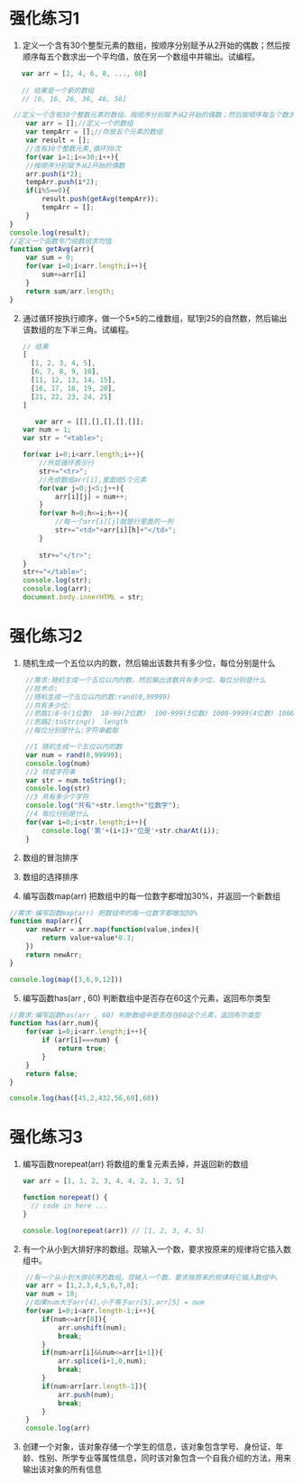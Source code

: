# 强化练习1

1. 定义一个含有30个整型元素的数组，按顺序分别赋予从2开始的偶数；然后按顺序每五个数求出一个平均值，放在另一个数组中并输出。试编程。

```javascript
   var arr = [2, 4, 6, 8, ..., 60]
   
   // 结果是一个新的数组
   // [6, 16, 26, 36, 46, 56]
```
   
```js
 //定义一个含有30个整数元素的数组，按顺序分别赋予从2开始的偶数；然后按顺序每五个数求出一个平均值，放在另一个数组中并输出。试编程。
    var arr = [];//定义一个的数组
    var tempArr = [];//存放五个元素的数组
    var result = [];
    //含有30个整数元素,循环30次
    for(var i=1;i<=30;i++){
	//按顺序分别赋予从2开始的偶数
	arr.push(i*2);
	tempArr.push(i*2);
	if(i%5==0){
		result.push(getAvg(tempArr));
		tempArr = [];
	}
}
console.log(result);
//定义一个函数专门给数组求均值
function getAvg(arr){
	var sum = 0;
	for(var i=0;i<arr.length;i++){
		sum+=arr[i]
	}
	return sum/arr.length;
}
```

2. 通过循环按执行顺序，做一个5×5的二维数组，赋1到25的自然数，然后输出该数组的左下半三角。试编程。

   ```javascript
   // 结果
   [
     [1, 2, 3, 4, 5],
     [6, 7, 8, 9, 10],
     [11, 12, 13, 14, 15],
     [16, 17, 18, 19, 20],
     [21, 22, 23, 24, 25]
   ]
   ```
    ```js
       var arr = [[],[],[],[],[]];
	var num = 1;
	var str = "<table>";

	for(var i=0;i<arr.length;i++){
		//外层循环表示行
		str+="<tr>";
		//先给数组arr[i],里面给5个元素
		for(var j=0;j<5;j++){			
			arr[i][j] = num++;			
		}	
		for(var h=0;h<=i;h++){
			//每一个arr[i][j]就是行里面的一列
			str+="<td>"+arr[i][h]+"</td>";
		}		
		
		str+="</tr>";		
	}
	str+="</table>";
	console.log(str);
	console.log(arr);
	document.body.innerHTML = str;
    ```
   
# 强化练习2

1. 随机生成一个五位以内的数，然后输出该数共有多少位，每位分别是什么
```js
    //需求:随机生成一个五位以内的数，然后输出该数共有多少位，每位分别是什么
	//技术点:
	//随机生成一个五位以内的数:rand(0,99999)
	//共有多少位:
	//思路1:0-9(1位数)  10-99(2位数)  100-999(3位数) 1000-9999(4位数) 10000-99999(5位数) 
	//思路2:toString()  length
	//每位分别是什么:字符串截取

	//1 随机生成一个五位以内的数
	var num = rand(0,99999);
	console.log(num)
	//2 转成字符串
	var str = num.toString();
	console.log(str)
	//3 共有多少个字符
	console.log("共有"+str.length+"位数字");
	//4 每位分别是什么
	for(var i=0;i<str.length;i++){
		console.log('第'+(i+1)+'位是'+str.charAt(i));
	}
```

2. 数组的冒泡排序

3. 数组的选择排序

4. 编写函数map(arr) 把数组中的每一位数字都增加30%，并返回一个新数组

```js
//需求:编写函数map(arr) 把数组中的每一位数字都增加30%
function map(arr){
	var newArr = arr.map(function(value,index){
		return value+value*0.3;
	})
	return newArr;
}

console.log(map([3,6,9,12]))
```

5. 编写函数has(arr , 60) 判断数组中是否存在60这个元素，返回布尔类型

```javascript
//需求:编写函数has(arr , 60) 判断数组中是否存在60这个元素，返回布尔类型
function has(arr,num){
	for(var i=0;i<arr.length;i++){
		if (arr[i]===num) {
			return true;
		}
	}
	return false;
}

console.log(has([45,2,432,56,60],60))
```

# 强化练习3

1. 编写函数norepeat(arr) 将数组的重复元素去掉，并返回新的数组

   ```javascript
   var arr = [1, 1, 2, 3, 4, 4, 2, 1, 3, 5]
   
   function norepeat() {
     // code in here ...
   }
   
   console.log(norepeat(arr)) // [1, 2, 3, 4, 5]
   ```

2. 有一个从小到大排好序的数组。现输入一个数，要求按原来的规律将它插入数组中。

```js
    //有一个从小到大排好序的数组。现输入一个数，要求按原来的规律将它插入数组中。
	var arr = [1,2,3,4,5,6,7,8];
	var num = 10;
	//如果num大于arr[4],小于等于arr[5],arr[5] = num
	for(var i=0;i<arr.length-1;i++){
		if(num<=arr[0]){
			arr.unshift(num);
			break;
		}
		if(num>arr[i]&&num<=arr[i+1]){
			arr.splice(i+1,0,num);
			break;
		}
		if(num>arr[arr.length-1]){
			arr.push(num);
			break;
		}
	}
	console.log(arr)
```
3. 创建一个对象，该对象存储一个学生的信息，该对象包含学号、身份证、年龄、性别、所学专业等属性信息，同时该对象包含一个自我介绍的方法，用来输出该对象的所有信息